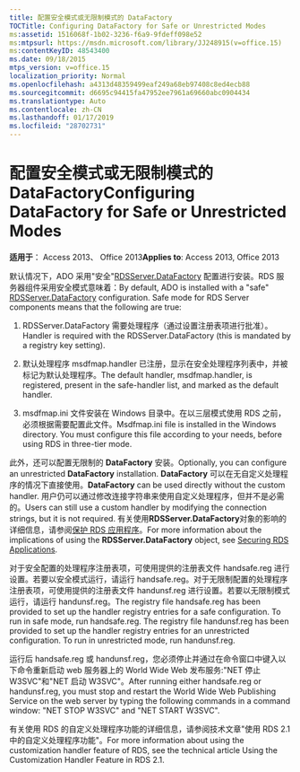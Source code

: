 ```yaml
---
title: 配置安全模式或无限制模式的 DataFactory
TOCTitle: Configuring DataFactory for Safe or Unrestricted Modes
ms:assetid: 1516068f-1b02-3236-f6a9-9fdeff098e52
ms:mtpsurl: https://msdn.microsoft.com/library/JJ248915(v=office.15)
ms:contentKeyID: 48543400
ms.date: 09/18/2015
mtps_version: v=office.15
localization_priority: Normal
ms.openlocfilehash: a4313d48359499eaf249a68eb97408c8ed4ecb88
ms.sourcegitcommit: d6695c94415fa47952ee7961a69660abc0904434
ms.translationtype: Auto
ms.contentlocale: zh-CN
ms.lasthandoff: 01/17/2019
ms.locfileid: "28702731"
---
```

# <a name="configuring-datafactory-for-safe-or-unrestricted-modes"></a><span data-ttu-id="ace17-102">配置安全模式或无限制模式的 DataFactory</span><span class="sxs-lookup"><span data-stu-id="ace17-102">Configuring DataFactory for Safe or Unrestricted Modes</span></span>


<span data-ttu-id="ace17-103">**适用于**： Access 2013、 Office 2013</span><span class="sxs-lookup"><span data-stu-id="ace17-103">**Applies to**: Access 2013, Office 2013</span></span>

<span data-ttu-id="ace17-p101">默认情况下，ADO 采用"安全"[RDSServer.DataFactory](datafactory-object-rdsserver.md) 配置进行安装。RDS 服务器组件采用安全模式意味着：</span><span class="sxs-lookup"><span data-stu-id="ace17-p101">By default, ADO is installed with a "safe" [RDSServer.DataFactory](datafactory-object-rdsserver.md) configuration. Safe mode for RDS Server components means that the following are true:</span></span>

1.  <span data-ttu-id="ace17-106">RDSServer.DataFactory 需要处理程序（通过设置注册表项进行批准）。</span><span class="sxs-lookup"><span data-stu-id="ace17-106">Handler is required with the RDSServer.DataFactory (this is mandated by a registry key setting).</span></span>

2.  <span data-ttu-id="ace17-107">默认处理程序 msdfmap.handler 已注册，显示在安全处理程序列表中，并被标记为默认处理程序。</span><span class="sxs-lookup"><span data-stu-id="ace17-107">The default handler, msdfmap.handler, is registered, present in the safe-handler list, and marked as the default handler.</span></span>

3.  <span data-ttu-id="ace17-p102">msdfmap.ini 文件安装在 Windows 目录中。在以三层模式使用 RDS 之前，必须根据需要配置此文件。</span><span class="sxs-lookup"><span data-stu-id="ace17-p102">Msdfmap.ini file is installed in the Windows directory. You must configure this file according to your needs, before using RDS in three-tier mode.</span></span>

<span data-ttu-id="ace17-110">此外，还可以配置无限制的 **DataFactory** 安装。</span><span class="sxs-lookup"><span data-stu-id="ace17-110">Optionally, you can configure an unrestricted **DataFactory** installation.</span></span> <span data-ttu-id="ace17-111">**DataFactory** 可以在无自定义处理程序的情况下直接使用。</span><span class="sxs-lookup"><span data-stu-id="ace17-111">**DataFactory** can be used directly without the custom handler.</span></span> <span data-ttu-id="ace17-112">用户仍可以通过修改连接字符串来使用自定义处理程序，但并不是必需的。</span><span class="sxs-lookup"><span data-stu-id="ace17-112">Users can still use a custom handler by modifying the connection strings, but it is not required.</span></span> <span data-ttu-id="ace17-113">有关使用**RDSServer.DataFactory**对象的影响的详细信息，请参阅[保护 RDS 应用程序](securing-rds-applications.md)。</span><span class="sxs-lookup"><span data-stu-id="ace17-113">For more information about the implications of using the **RDSServer.DataFactory** object, see [Securing RDS Applications](securing-rds-applications.md).</span></span>

<span data-ttu-id="ace17-p104">对于安全配置的处理程序注册表项，可使用提供的注册表文件 handsafe.reg 进行设置。若要以安全模式运行，请运行 handsafe.reg。对于无限制配置的处理程序注册表项，可使用提供的注册表文件 handunsf.reg 进行设置。若要以无限制模式运行，请运行 handunsf.reg。</span><span class="sxs-lookup"><span data-stu-id="ace17-p104">The registry file handsafe.reg has been provided to set up the handler registry entries for a safe configuration. To run in safe mode, run handsafe.reg. The registry file handunsf.reg has been provided to set up the handler registry entries for an unrestricted configuration. To run in unrestricted mode, run handunsf.reg.</span></span>

<span data-ttu-id="ace17-117">运行后 handsafe.reg 或 handunsf.reg，您必须停止并通过在命令窗口中键入以下命令重新启动 web 服务器上的 World Wide Web 发布服务:"NET 停止 W3SVC"和"NET 启动 W3SVC"。</span><span class="sxs-lookup"><span data-stu-id="ace17-117">After running either handsafe.reg or handunsf.reg, you must stop and restart the World Wide Web Publishing Service on the web server by typing the following commands in a command window: "NET STOP W3SVC" and "NET START W3SVC".</span></span>

<span data-ttu-id="ace17-118">有关使用 RDS 的自定义处理程序功能的详细信息，请参阅技术文章"使用 RDS 2.1 中的自定义处理程序功能"。</span><span class="sxs-lookup"><span data-stu-id="ace17-118">For more information about using the customization handler feature of RDS, see the technical article Using the Customization Handler Feature in RDS 2.1.</span></span>

